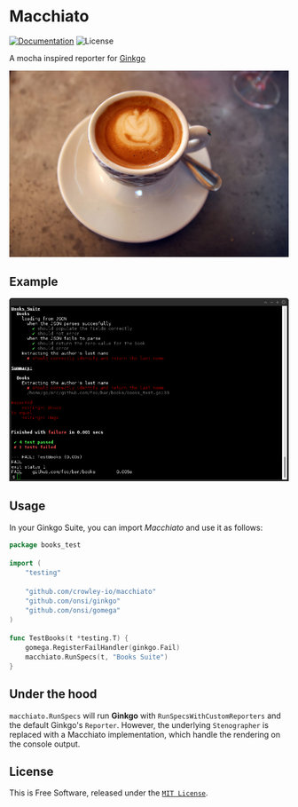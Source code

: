 # Macchiato

[![Documentation][godoc-img]][godoc-url] ![License][license-img]

A mocha inspired reporter for [Ginkgo](https://onsi.github.io/ginkgo/)

[![Macchiato][macchiato-img]][macchiato-url]

## Example

![Example][example-img]

## Usage

In your Ginkgo Suite, you can import *Macchiato* and use it as follows:

```go
package books_test

import (
	"testing"

	"github.com/crowley-io/macchiato"
	"github.com/onsi/ginkgo"
	"github.com/onsi/gomega"
)

func TestBooks(t *testing.T) {
	gomega.RegisterFailHandler(ginkgo.Fail)
	macchiato.RunSpecs(t, "Books Suite")
}
```

## Under the hood

`macchiato.RunSpecs` will run **Ginkgo** with `RunSpecsWithCustomReporters` and the default Ginkgo's `Reporter`. However, the underlying `Stenographer` is replaced with a Macchiato implementation, which handle the rendering on the console output.

## License

This is Free Software, released under the [`MIT License`](LICENSE).

[macchiato-url]: https://github.com/crowley-io/macchiato
[macchiato-img]: https://raw.githubusercontent.com/crowley-io/macchiato/master/macchiato.jpg
[godoc-url]: https://godoc.org/github.com/crowley-io/macchiato
[godoc-img]: https://godoc.org/github.com/crowley-io/macchiato?status.svg
[license-img]: https://img.shields.io/badge/license-MIT-blue.svg
[example-img]: https://raw.githubusercontent.com/crowley-io/macchiato/master/example.jpg
